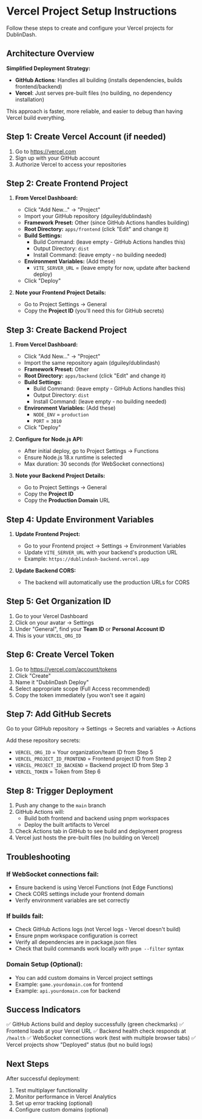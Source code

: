 # Vercel Project Setup Instructions

Follow these steps to create and configure your Vercel projects for DublinDash.

## Architecture Overview
**Simplified Deployment Strategy:**
- **GitHub Actions**: Handles all building (installs dependencies, builds frontend/backend)
- **Vercel**: Just serves pre-built files (no building, no dependency installation)

This approach is faster, more reliable, and easier to debug than having Vercel build everything.

## Step 1: Create Vercel Account (if needed)
1. Go to https://vercel.com
2. Sign up with your GitHub account
3. Authorize Vercel to access your repositories

## Step 2: Create Frontend Project

1. **From Vercel Dashboard:**
   - Click "Add New..." → "Project"
   - Import your GitHub repository (dguiley/dublindash)
   - **Framework Preset:** Other (since GitHub Actions handles building)
   - **Root Directory:** `apps/frontend` (click "Edit" and change it)
   - **Build Settings:**
     - Build Command: (leave empty - GitHub Actions handles this)
     - Output Directory: `dist`
     - Install Command: (leave empty - no building needed)
   - **Environment Variables:** (Add these)
     - `VITE_SERVER_URL` = (leave empty for now, update after backend deploy)
   - Click "Deploy"

2. **Note your Frontend Project Details:**
   - Go to Project Settings → General
   - Copy the **Project ID** (you'll need this for GitHub secrets)

## Step 3: Create Backend Project

1. **From Vercel Dashboard:**
   - Click "Add New..." → "Project"
   - Import the same repository again (dguiley/dublindash)
   - **Framework Preset:** Other
   - **Root Directory:** `apps/backend` (click "Edit" and change it)
   - **Build Settings:**
     - Build Command: (leave empty - GitHub Actions handles this)
     - Output Directory: `dist`
     - Install Command: (leave empty - no building needed)
   - **Environment Variables:** (Add these)
     - `NODE_ENV` = `production`
     - `PORT` = `3010`
   - Click "Deploy"

2. **Configure for Node.js API:**
   - After initial deploy, go to Project Settings → Functions
   - Ensure Node.js 18.x runtime is selected
   - Max duration: 30 seconds (for WebSocket connections)

3. **Note your Backend Project Details:**
   - Go to Project Settings → General
   - Copy the **Project ID**
   - Copy the **Production Domain** URL

## Step 4: Update Environment Variables

1. **Update Frontend Project:**
   - Go to your Frontend project → Settings → Environment Variables
   - Update `VITE_SERVER_URL` with your backend's production URL
   - Example: `https://dublindash-backend.vercel.app`

2. **Update Backend CORS:**
   - The backend will automatically use the production URLs for CORS

## Step 5: Get Organization ID

1. Go to your Vercel Dashboard
2. Click on your avatar → Settings
3. Under "General", find your **Team ID** or **Personal Account ID**
4. This is your `VERCEL_ORG_ID`

## Step 6: Create Vercel Token

1. Go to https://vercel.com/account/tokens
2. Click "Create"
3. Name it "DublinDash Deploy"
4. Select appropriate scope (Full Access recommended)
5. Copy the token immediately (you won't see it again)

## Step 7: Add GitHub Secrets

Go to your GitHub repository → Settings → Secrets and variables → Actions

Add these repository secrets:
- `VERCEL_ORG_ID` = Your organization/team ID from Step 5
- `VERCEL_PROJECT_ID_FRONTEND` = Frontend project ID from Step 2
- `VERCEL_PROJECT_ID_BACKEND` = Backend project ID from Step 3
- `VERCEL_TOKEN` = Token from Step 6

## Step 8: Trigger Deployment

1. Push any change to the `main` branch
2. GitHub Actions will:
   - Build both frontend and backend using pnpm workspaces
   - Deploy the built artifacts to Vercel
3. Check Actions tab in GitHub to see build and deployment progress
4. Vercel just hosts the pre-built files (no building on Vercel)

## Troubleshooting

### If WebSocket connections fail:
- Ensure backend is using Vercel Functions (not Edge Functions)
- Check CORS settings include your frontend domain
- Verify environment variables are set correctly

### If builds fail:
- Check GitHub Actions logs (not Vercel logs - Vercel doesn't build)
- Ensure pnpm workspace configuration is correct
- Verify all dependencies are in package.json files
- Check that build commands work locally with `pnpm --filter` syntax

### Domain Setup (Optional):
- You can add custom domains in Vercel project settings
- Example: `game.yourdomain.com` for frontend
- Example: `api.yourdomain.com` for backend

## Success Indicators
✅ GitHub Actions build and deploy successfully (green checkmarks)
✅ Frontend loads at your Vercel URL
✅ Backend health check responds at `/health`
✅ WebSocket connections work (test with multiple browser tabs)
✅ Vercel projects show "Deployed" status (but no build logs)

## Next Steps
After successful deployment:
1. Test multiplayer functionality
2. Monitor performance in Vercel Analytics
3. Set up error tracking (optional)
4. Configure custom domains (optional)